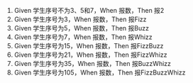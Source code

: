 1. Given 学生序号不为3、5和7，When 报数，Then 报2
1. Given 学生序号为3，When 报数，Then 报Fizz
1. Given 学生序号为5，When 报数，Then 报Buzz
1. Given 学生序号为7，When 报数，Then 报Whizz
1. Given 学生序号为15，When 报数，Then 报FizzBuzz
1. Given 学生序号为21，When 报数，Then 报FizzWhizz
1. Given 学生序号为35，When 报数，Then 报BuzzWhizz
1. Given 学生序号为105，When 报数，Then 报FizzBuzzWhizz